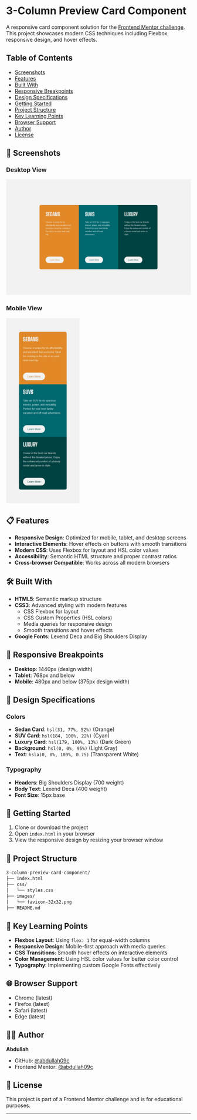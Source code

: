 # 3-Column Preview Card Component

A responsive card component solution for the [Frontend Mentor challenge](https://www.frontendmentor.io/challenges/3column-preview-card-component-pH92eAR2-). This project showcases modern CSS techniques including Flexbox, responsive design, and hover effects.

## Table of Contents

- [Screenshots](#-screenshots)
- [Features](#-features)
- [Built With](#️-built-with)
- [Responsive Breakpoints](#-responsive-breakpoints)
- [Design Specifications](#-design-specifications)
- [Getting Started](#-getting-started)
- [Project Structure](#-project-structure)
- [Key Learning Points](#-key-learning-points)
- [Browser Support](#-browser-support)
- [Author](#-author)
- [License](#-license)

## 📸 Screenshots

### Desktop View
<img src="./screenshots/desktop.png" alt="Desktop View" width="600">

### Mobile View
<img src="./screenshots/mobile.png" alt="Mobile View" width="200">

## 📋 Features

- **Responsive Design**: Optimized for mobile, tablet, and desktop screens
- **Interactive Elements**: Hover effects on buttons with smooth transitions
- **Modern CSS**: Uses Flexbox for layout and HSL color values
- **Accessibility**: Semantic HTML structure and proper contrast ratios
- **Cross-browser Compatible**: Works across all modern browsers

## 🛠️ Built With

- **HTML5**: Semantic markup structure
- **CSS3**: Advanced styling with modern features
  - CSS Flexbox for layout
  - CSS Custom Properties (HSL colors)
  - Media queries for responsive design
  - Smooth transitions and hover effects
- **Google Fonts**: Lexend Deca and Big Shoulders Display

## 📱 Responsive Breakpoints

- **Desktop**: 1440px (design width)
- **Tablet**: 768px and below
- **Mobile**: 480px and below (375px design width)

## 🎨 Design Specifications

### Colors
- **Sedan Card**: `hsl(31, 77%, 52%)` (Orange)
- **SUV Card**: `hsl(184, 100%, 22%)` (Cyan)
- **Luxury Card**: `hsl(179, 100%, 13%)` (Dark Green)
- **Background**: `hsl(0, 0%, 95%)` (Light Gray)
- **Text**: `hsla(0, 0%, 100%, 0.75)` (Transparent White)

### Typography
- **Headers**: Big Shoulders Display (700 weight)
- **Body Text**: Lexend Deca (400 weight)
- **Font Size**: 15px base

## 🚀 Getting Started

1. Clone or download the project
2. Open `index.html` in your browser
3. View the responsive design by resizing your browser window

## 📁 Project Structure

```
3-column-preview-card-component/
├── index.html
├── css/
│   └── styles.css
├── images/
│   └── favicon-32x32.png
├── README.md
```

## 🎯 Key Learning Points

- **Flexbox Layout**: Using `flex: 1` for equal-width columns
- **Responsive Design**: Mobile-first approach with media queries
- **CSS Transitions**: Smooth hover effects on interactive elements
- **Color Management**: Using HSL color values for better color control
- **Typography**: Implementing custom Google Fonts effectively

## 🌐 Browser Support

- Chrome (latest)
- Firefox (latest)
- Safari (latest)
- Edge (latest)

## 👨‍💻 Author

**Abdullah**
- GitHub: [@abdullah09c](https://github.com/abdullah09c)
- Frontend Mentor: [@abdullah09c](https://www.frontendmentor.io/profile/abdullah09c)

## 📝 License

This project is part of a Frontend Mentor challenge and is for educational purposes.

---
